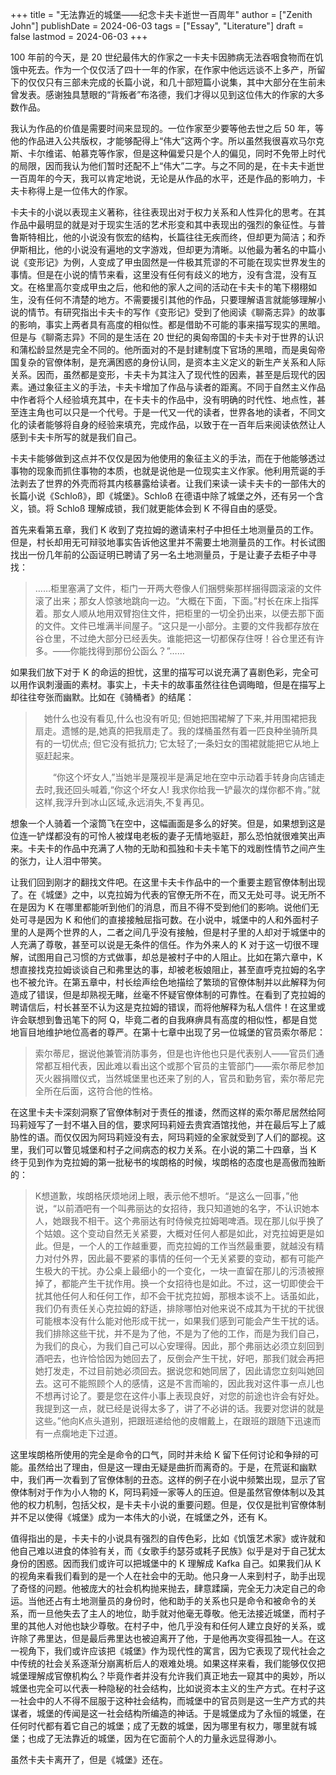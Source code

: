 +++
title = "无法靠近的城堡——纪念卡夫卡逝世一百周年"
author = ["Zenith John"]
publishDate = 2024-06-03
tags = ["Essay", "Literature"]
draft = false
lastmod = 2024-06-03
+++

100 年前的今天，是 20 世纪最伟大的作家之一卡夫卡因肺病无法吞咽食物而在饥饿中死去。作为一个仅仅活了四十一年的作家，在作家中他远远谈不上多产，所留下的仅仅只有三部未完成的长篇小说，和几十部短篇小说集，其中大部分在生前未曾发表。感谢独具慧眼的“背叛者”布洛德，我们才得以见到这位伟大的作家的大多数作品。

我认为作品的价值是需要时间来显现的。一位作家至少要等他去世之后 50 年，等他的作品进入公共版权，才能够配得上“伟大”这两个字。所以虽然我很喜欢马尔克斯、卡尔维诺、帕慕克等作家，但是这种偏爱只是个人的偏见，同时不免带上时代的局限，因而我认为他们暂时还配不上“伟大”二字。与之不同的是，在卡夫卡逝世一百周年的今天，我可以肯定地说，无论是从作品的水平，还是作品的影响力，卡夫卡称得上是一位伟大的作家。

卡夫卡的小说以表现主义著称，往往表现出对于权力关系和人性异化的思考。在其作品中最明显的就是对于现实生活的艺术形变和其中表现出的强烈的象征性。与普鲁斯特相比，他的小说没有恢宏的结构，长篇往往无疾而终，但却更为简洁；和乔伊斯相比，他的小说没有遍地的文字游戏，但却更为清晰。以他最为著名的中篇小说《变形记》为例，人变成了甲虫固然是一件极其荒谬的不可能在现实世界发生的事情。但是在小说的情节来看，这里没有任何有歧义的地方，没有含混，没有互文。在格里高尔变成甲虫之后，他和他的家人之间的活动在卡夫卡的笔下栩栩如生，没有任何不清楚的地方。不需要援引其他的作品，只要理解语言就能够理解小说的情节。有研究指出卡夫卡的写作《变形记》受到了他阅读《聊斋志异》的故事的影响，事实上两者具有高度的相似性。都是借助不可能的事来描写现实的黑暗。但是与《聊斋志异》不同的是生活在 20 世纪的奥匈帝国的卡夫卡对于世界的认识和蒲松龄显然是完全不同的。他所面对的不是封建制度下官场的黑暗，而是奥匈帝国复杂的官僚体制，是充满困惑的身份认同，是资本主义定义的新生产关系和人际关系。因而，虽然都是变形，卡夫卡为其注入了现代性的因素，甚至是后现代的因素。通过象征主义的手法，卡夫卡增加了作品与读者的距离。不同于自然主义作品中作者将个人经验填充其中，在卡夫卡的作品中，没有明确的时代性、地点性，甚至连主角也可以只是一个代号。于是一代又一代的读者，世界各地的读者，不同文化的读者能够将自身的经验来填充，完成作品，以致于在一百年后来阅读依然让人感到卡夫卡所写的就是我们自己。

卡夫卡能够做到这点并不仅仅是因为他使用的象征主义的手法，而在于他能够透过事物的现象而抓住事物的本质，也就是说他是一位现实主义作家。他利用荒诞的手法剥去了世界的外壳而将其内核暴露给读者。让我们来读一读卡夫卡的一部伟大的长篇小说《Schloß》，即《城堡》。Schloß 在德语中除了城堡之外，还有另一个含义，锁。将 Schloß 理解成锁，我们就更能体会到 K 不得自由的感受。

首先来看第五章，我们 K 收到了克拉姆的邀请来村子中担任土地测量员的工作。但是，村长却用无可辩驳地事实告诉他这里并不需要土地测量员的工作。村长试图找出一份几年前的公函证明已聘请了另一名土地测量员，于是让妻子去柜子中寻找：

> ……柜里塞满了文件，柜门一开两大卷像人们捆劈柴那样捆得圆滚滚的文件滚了出来；那女人惊骇地跳向一边。“大概在下面，下面。”村长在床上指挥着。那女人顺从地用双臂抱住文件，把柜里的一切全扔出来，以便去那下面的文件。文件已堆满半间屋子。“这只是一小部分。主要的文件我都存放在谷仓里，不过绝大部分已经丢失。谁能把这一切都保存住呀！谷仓里还有许多。——你能找得到那份公函么？”……

如果我们放下对于 K 的命运的担忧，这里的描写可以说充满了喜剧色彩，完全可以用作讽刺漫画的素材。事实上，卡夫卡的故事虽然往往色调晦暗，但是在描写上却往往夸张而幽默。比如在《骑桶者》的结尾：

> 　她什么也没有看见,什么也没有听见; 但她把围裙解了下来,并用围裙把我扇走。遗憾的是,她真的把我扇走了。我的煤桶虽然有着一匹良种坐骑所具有的一切优点; 但它没有抵抗力; 它太轻了;一条妇女的围裙就能把它从地上驱赶起来。
>
> 　　“你这个坏女人,”当她半是蔑视半是满足地在空中示动着手转身向店铺走去时,我还回头喊着,“你这个坏女人! 我求你给我一铲最次的煤你都不肯。”就这样,我浮升到冰山区域,永远消失,不复再见。

想象一个人骑着一个滚筒飞在空中，这幅画面是多么的好笑。但是，如果想到这是位连一铲煤都没有的可怜人被煤电老板的妻子无情地驱赶，那么恐怕就很难笑出声来。卡夫卡的作品中充满了人物的无助和孤独和卡夫卡笔下的戏剧性情节之间产生的张力，让人泪中带笑。

让我们回到刚才的翻找文件吧。在这里卡夫卡作品中的一个重要主题官僚体制出现了。在《城堡》之中，以克拉姆为代表的官僚无所不在，而又无处可寻。说无所不在是因为 K 在哪里都能听到他们的消息，而且不得不受到他们的影响。说他们无处可寻是因为 K 和他们的直接接触屈指可数。在小说中，城堡中的人和外面村子里的人是两个世界的人，二者之间几乎没有接触，但是村子里的人却对于城堡中的人充满了尊敬，甚至可以说是无条件的信任。作为外来人的 K 对于这一切很不理解，试图用自己习惯的方式做事，却总是被村子中的人阻止。比如在第六章中，K 想直接找克拉姆谈谈自己和弗里达的事，却被老板娘阻止，甚至直呼克拉姆的名字也不被允许。在第五章中，村长绘声绘色地描绘了繁琐的官僚体制并以此解释为何造成了错误，但是却熟视无睹，丝毫不怀疑官僚体制的可靠性。在看到了克拉姆的聘请信后，村长甚至不认为这是克拉姆的错误，而将他解释为私人信件！在这里或许会联想到鲁迅笔下的阿 Q，毕竟二者的自我麻痹具有高度的相似性，都是自觉地盲目地维护地位高者的尊严。在第十七章中出现了另一位城堡的官员索尔蒂尼：

> 索尔蒂尼，据说他兼管消防事务，但是也许他也只是代表别人——官员们通常都互相代表，因此难以看出这个或那个官员的主管部门——索尔蒂尼参加灭火器捐赠仪式，当然城堡里也还来了别的人，官员和勤务官，索尔蒂尼完全所在后面，这符合他的性格。

在这里卡夫卡深刻洞察了官僚体制对于责任的推诿，然而这样的索尔蒂尼居然给阿玛莉娅写了一封不堪入目的信，要求阿玛莉娅去贵宾酒馆找他，并在最后写上了威胁性的语。而仅仅因为阿玛莉娅没有去，阿玛莉娅的全家就受到了人们的鄙视。这里，我们可以瞥见城堡和村子之间病态的权力关系。在小说的第二十四章，当 K 终于见到作为克拉姆的第一批秘书的埃朗格的时候，埃朗格的态度也是高傲而独断的：

> K想道歉，埃朗格厌烦地闭上眼，表示他不想听。“是这么一回事，”他说，“以前酒吧有一个叫弗丽达的女招待，我只知道她的名字，不认识她本人，她跟我不相干。这个弗丽达有时侍候克拉姆喝啤酒。现在那儿似乎换了个姑娘。这个变动自然无关紧要，大概对任何人都是如此，对克拉姆更是如此。但是，一个人的工作越重要，而克拉姆的工作当然最重要，就越没有精力对付外界，因此最不要紧的事情的任何一个无关紧要的变动，都有可能产生极大的干扰。办公桌上最细小的一个变化，一块一直留在那儿的污渍被擦掉了，都能产生干扰作用。换一个女招待也是如此。不过，这一切即使会干扰其他任何人和任何工作，却不会干扰克拉姆，那根本谈不上。话虽如此，我们仍有责任关心克拉姆的舒适，排除哪怕对他来说不成其为干扰的干扰很可能根本没有什么能对他形成干扰一，如果我们感到可能会产生干扰的话。我们排除这些干扰，并不是为了他，不是为了他的工作，而是为我们自己，为我们的良心，为我们自己可以心安理得。因此，那个弗丽达必须立刻回到酒吧去，也许恰恰因为她回去了，反倒会产生干扰，好吧，那我们就会再把她打发走，不过目前她必须回去。据说您和她同居了，因此请您立刻叫她回去。这可不能照顾个人的感情，这是不言而喻的，因此我对这件事一点儿也不想再讨论了。要是您在这件小事上表现良好，对您的前途也许会有好处。我提到这一点，就已经是说得太多了，讲了不必讲的话。我要对您讲的就是这些。”他向K点头道别，把跟班递给他的皮帽戴上，在跟班的跟随下迅速而有一点瘸地走下过道。

这里埃朗格所使用的完全是命令的口气，同时并未给 K 留下任何讨论和争辩的可能。虽然给出了理由，但是这一理由无疑是曲折而离奇的。于是，在荒诞和幽默中，我们再一次看到了官僚体制的丑态。这样的例子在小说中频繁出现，显示了官僚体制对于作为小人物的 K，阿玛莉娅一家等人的压迫。但是虽然官僚体制以及其他的权力机制，包括父权，是卡夫卡小说的重要问题。但是，仅仅是批判官僚体制并不足以使得《城堡》成为一本伟大的小说，在城堡之外，还有 K。

值得指出的是，卡夫卡的小说具有强烈的自传色彩，比如《饥饿艺术家》或许就和他自己难以进食的体验有关，而《女歌手约瑟芬或耗子民族》似乎是对于自己犹太身份的困惑。因而我们或许可以把城堡中的 K 理解成 Kafka 自己。如果我们从 K 的视角来看我们看到的是一个人在社会中的无助。他只身一人来到村子，助手出现了奇怪的问题。他被庞大的社会机构抛来抛去，肆意蹂躏，完全无力决定自己的命运。当他还占有土地测量员的身份时，他和助手的关系也只是命令和被命令的关系，而一旦他失去了主人的地位，助手就对他毫无尊敬。他无法接近城堡，而村子里的其他人对他也缺少尊敬。在村子中，他几乎没有和任何人建立良好的关系，或许除了弗里达，但是最后弗里达也被迫离开了他，于是他再次变得孤独一人。在这一视角下，我们或许应该把《城堡》作为现代性的寓言，因为它表现了现代社会之中传统的社会关系逐渐分崩离析后人的艰难处境。如果这样来看，我们能够仅仅把城堡理解成官僚机构么？毕竟作者并没有允许我们真正地去一窥其中的奥妙，所以城堡也完全可以代表一种隐秘的社会结构，比如说资本主义的生产方式。在村子这一社会中的人不得不屈服于这种社会结构，而城堡中的官员则是这一生产方式的共谋者，城堡的传闻是这一社会结构所编造的神话。于是城堡成为了永恒的城堡，在任何时代都有着它自己的城堡；成了无数的城堡，因为哪里有权力，哪里就有城堡；也成了无法靠近的城堡，因为在它面前个人的力量永远显得渺小。

虽然卡夫卡离开了，但是《城堡》还在。
